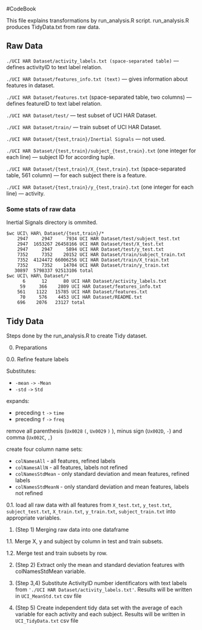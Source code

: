 #CodeBook

This file explains transformations by run_analysis.R script. run_analysis.R produces TidyData.txt from raw data.

## Raw Data

`./UCI HAR Dataset/activity_labels.txt (space-separated table)` — defines activityID to text label relation.

`./UCI HAR Dataset/features_info.txt (text)` — gives information about features in dataset.

`./UCI HAR Dataset/features.txt` (space-separated table, two columns) — defines featureID to text label relation.

`./UCI HAR Dataset/test/` — test subset of UCI HAR Dataset.

`./UCI HAR Dataset/train/` — train subset of UCI HAR Dataset.

`./UCI HAR Dataset/{test,train}/Inertial Signals` — not used.

`./UCI HAR Dataset/{test,train}/subject_{test,train}.txt` (one integer for each line) — subject ID for according tuple.

`./UCI HAR Dataset/{test,train}/X_{test,train}.txt` (space-separated table, 561 column) — for each subject there is a feature.

`./UCI HAR Dataset/{test,train}/y_{test,train}.txt` (one integer for each line) — activity.

### Some stats of raw data

Inertial Signals directory is ommited.

```
$wc UCI\ HAR\ Dataset/{test,train}/*
    2947     2947     7934 UCI HAR Dataset/test/subject_test.txt
    2947  1653267 26458166 UCI HAR Dataset/test/X_test.txt
    2947     2947     5894 UCI HAR Dataset/test/y_test.txt
    7352     7352    20152 UCI HAR Dataset/train/subject_train.txt
    7352  4124472 66006256 UCI HAR Dataset/train/X_train.txt
    7352     7352    14704 UCI HAR Dataset/train/y_train.txt
   30897  5798337 92513106 total
$wc UCI\ HAR\ Dataset/*
      6      12      80 UCI HAR Dataset/activity_labels.txt
     59     366    2809 UCI HAR Dataset/features_info.txt
    561    1122   15785 UCI HAR Dataset/features.txt
     70     576    4453 UCI HAR Dataset/README.txt
    696    2076   23127 total
```

## Tidy Data

Steps done by the run_analysis.R to create Tidy dataset.

0. Preparations

0.0. Refine feature labels

Substitutes:
- `-mean` `->` `-Mean`
- `-std` `->` `Std`

expands:
- preceding `t` `->` `time`
- preceding `f` `->` `freq`

remove all parenthesis (`Ux0028` `(`, `Ux0029` `)` ), minus sign (`Ux002D`, `-`) and comma (`Ux002C`, `,`)

create four column name sets:
- `colNamesAll` - all features, refined labels
- `colNamesAllN` - all features, labels not refined
- `colNamesStdMean` - only standard deviation and mean features, refined labels
- `colNamesStdMeanN` - only standard deviation and mean features, labels not refined

0.1. load all raw data with all features from `X_test.txt`, `y_test.txt`, `subject_test.txt`, `X_train.txt`, `y_train.txt`, `subject_train.txt` into appropriate variables.

1. (Step 1) Merging raw data into one dataframe

1.1. Merge X, y and subject by column in test and train subsets.

1.2. Merge test and train subsets by row.

2. (Step 2) Extract only the mean and standard deviation features with colNamesStdMean variable.

3. (Step 3,4) Substitute ActivityID number identificators with text labels from `'./UCI HAR Dataset/activity_labels.txt'`. Results will be written in `UCI_MeanStd.txt` csv file

4. (Step 5) Create independent tidy data set with the average of each variable for each activity and each subject. Results will be written in `UCI_TidyData.txt` csv file
